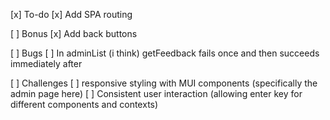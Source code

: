 [x] To-do
    [x] Add SPA routing

[ ] Bonus
    [x] Add back buttons

[ ] Bugs
    [ ] In adminList (i think) getFeedback fails once and then succeeds immediately after

[ ] Challenges
    [ ] responsive styling with MUI components (specifically the admin page here)
    [ ] Consistent user interaction (allowing enter key for different components and contexts)